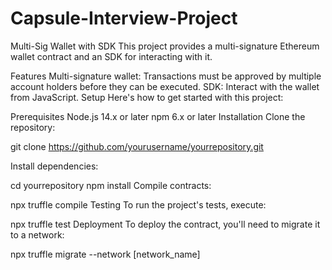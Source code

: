 # Capsule-Interview-Project
 Multi-Sig Wallet with SDK
This project provides a multi-signature Ethereum wallet contract and an SDK for interacting with it.

Features
Multi-signature wallet: Transactions must be approved by multiple account holders before they can be executed.
SDK: Interact with the wallet from JavaScript.
Setup
Here's how to get started with this project:

Prerequisites
Node.js 14.x or later
npm 6.x or later
Installation
Clone the repository:

git clone https://github.com/yourusername/yourrepository.git

Install dependencies:

cd yourrepository
npm install
Compile contracts:

npx truffle compile
Testing
To run the project's tests, execute:

npx truffle test
Deployment
To deploy the contract, you'll need to migrate it to a network:

npx truffle migrate --network [network_name]

